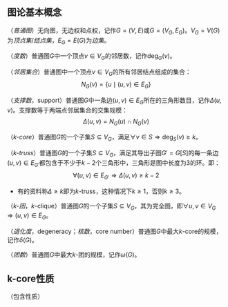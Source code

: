 
## 图论基本概念

（*普通图*）无向图，无边权和点权，记作$G=(V,E)$或$G=(V_G,E_G)$。$V_G=V(G)$为*顶点集*/*结点集*，$E_G=E(G)$为*边集*。

（*度数*）普通图$G$中一个顶点$v\in V_G$的邻居数，记作$\deg_G(v)$。

（*邻居集合*）普通图中一个顶点$v\in V_G$的所有邻居结点组成的集合：
$$
N_G(v)=\{u\mid (u,v)\in E_G\}
$$

（*支撑数*，support）普通图$G$中一条边$(u,v)\in E_G$所在的三角形数目，记作$\Delta(u,v)$。支撑数等于两端点邻居集合的交集规模：
$$
\Delta(u,v)=N_G(u)\cap N_G(v)
$$

（*$k$-core*）普通图$G$的一个子集$S\subseteq V_G$，满足$\forall v\in S\Rightarrow \deg_S(v)\ge k$。

（*$k$-truss*）普通图$G$的一个子集$S\subseteq V_G$，满足其导出子图$G'=G[S]$的每一条边$(u,v)\in E_{G'}$都包含于不少于$k-2$个三角形中，三角形是图中长度为3的环。即：
$$
\forall (u,v)\in E_{G'}\Rightarrow \Delta(u,v)\ge k-2
$$
- 有的资料称$\Delta\ge k$即为$k$-truss，这种情况下$k\ge 1$，否则$k\ge 3$。

（*$k$-团*，$k$-clique）普通图$G$的一个子集$S\subseteq V_G$，其为完全图，即$\forall u,v\in V_G\Rightarrow (u,v)\in E_G$。

（*退化度*，degeneracy；*核数*，core number）普通图$G$中最大$k$-core的规模，记作$\delta(G)$。

（*团数*）普通图$G$中最大$k$-团的规模，记作$\omega(G)$。

## k-core性质

（包含性质）